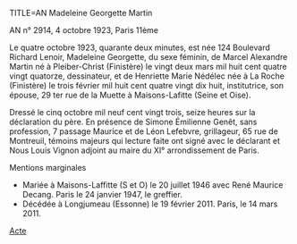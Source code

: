 TITLE=AN Madeleine Georgette Martin

AN n° 2914, 4 octobre 1923, Paris 11ème

Le quatre octobre 1923, quarante deux minutes, est née 124 Boulevard Richard Lenoir, Madeleine Georgette, du sexe féminin, de Marcel Alexandre Martin né à Pleiber-Christ (Finistère) le vingt deux mars mil huit cent quatre vingt quatorze, dessinateur, et de Henriette Marie Nédélec née à La Roche (Finistère) le trois février mil huit cent quatre vingt dix huit, institutrice, son épouse, 29 ter rue de la Muette à Maisons-Lafitte (Seine et Oise).

Dressé le cinq octobre mil neuf cent vingt trois, seize heures sur la déclaration du père. En présence de Simone Émilienne Genêt, sans profession, 7 passage Maurice et de Léon Lefebvre, grillageur, 65 rue de Montreuil, témoins majeurs qui lecture faite ont signé avec le déclarant et Nous Louis Vignon adjoint au maire du XI° arrondissement de Paris.

Mentions marginales

* Mariée à Maisons-Laffitte (S et O) le 20 juillet 1946 avec René Maurice Decang.  Paris le 24 janvier 1947, le greffier.
* Décédée à Longjumeau (Essonne) le 19 février 2011. Paris, le 14 mars 2011.

<a href="https://adecang.github.io/gen/paris_11/media/1923_1005_AN_madeleine_georgette_martin.jpg">Acte</a>



